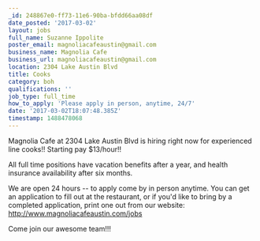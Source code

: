 ```yaml
---
_id: 248867e0-ff73-11e6-90ba-bfdd66aa08df
date_posted: '2017-03-02'
layout: jobs
full_name: Suzanne Ippolite
poster_email: magnoliacafeaustin@gmail.com
business_name: Magnolia Cafe
business_url: magnoliacafeaustin@gmail.com
location: 2304 Lake Austin Blvd
title: Cooks
category: boh
qualifications: ''
job_type: full_time
how_to_apply: 'Please apply in person, anytime, 24/7'
date: '2017-03-02T18:07:48.385Z'
timestamp: 1488478068
---
```

Magnolia Cafe at 2304 Lake Austin Blvd is hiring right now for experienced line cooks!! Starting pay $13/hour!!

All full time positions have vacation benefits after a year, and health insurance availability after six months.

We are open 24 hours -- to apply come by in person anytime. You can get an application to fill out at the restaurant, or if you'd like to bring by a completed application, print one out from our website: http://www.magnoliacafeaustin.com/jobs

Come join our awesome team!!!
